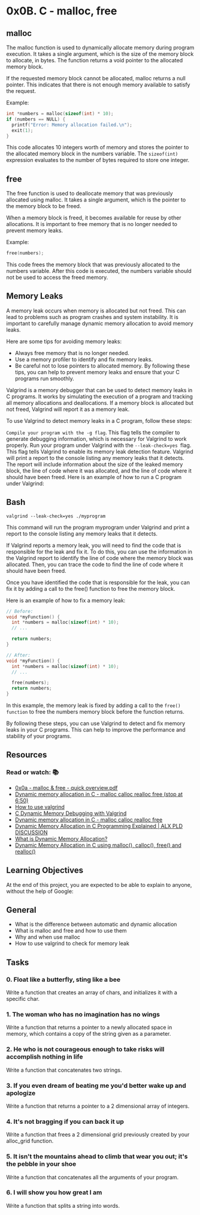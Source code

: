 # 0x0B. C - malloc, free

## malloc

The malloc function is used to dynamically allocate memory during program execution. It takes a single argument, which is the size of the memory block to allocate, in bytes. The function returns a void pointer to the allocated memory block.

If the requested memory block cannot be allocated, malloc returns a null pointer. This indicates that there is not enough memory available to satisfy the request.

Example:

```C
int *numbers = malloc(sizeof(int) * 10);
if (numbers == NULL) {
  printf("Error: Memory allocation failed.\n");
  exit(1);
}
```
This code allocates 10 integers worth of memory and stores the pointer to the allocated memory block in the numbers variable. The `sizeof(int)` expression evaluates to the number of bytes required to store one integer.

## free

The free function is used to deallocate memory that was previously allocated using malloc. It takes a single argument, which is the pointer to the memory block to be freed.

When a memory block is freed, it becomes available for reuse by other allocations. It is important to free memory that is no longer needed to prevent memory leaks.

Example:

```C
free(numbers);
```
This code frees the memory block that was previously allocated to the numbers variable. After this code is executed, the numbers variable should not be used to access the freed memory.

## Memory Leaks

A memory leak occurs when memory is allocated but not freed. This can lead to problems such as program crashes and system instability. It is important to carefully manage dynamic memory allocation to avoid memory leaks.

Here are some tips for avoiding memory leaks:

* Always free memory that is no longer needed.
* Use a memory profiler to identify and fix memory leaks.
* Be careful not to lose pointers to allocated memory.
By following these tips, you can help to prevent memory leaks and ensure that your C programs run smoothly.

Valgrind is a memory debugger that can be used to detect memory leaks in C programs. It works by simulating the execution of a program and tracking all memory allocations and deallocations. If a memory block is allocated but not freed, Valgrind will report it as a memory leak.

To use Valgrind to detect memory leaks in a C program, follow these steps:

`Compile your program with the -g flag`. This flag tells the compiler to generate debugging information, which is necessary for Valgrind to work properly.
Run your program under Valgrind with the `--leak-check=yes `flag. This flag tells Valgrind to enable its memory leak detection feature.
Valgrind will print a report to the console listing any memory leaks that it detects. The report will include information about the size of the leaked memory block, the line of code where it was allocated, and the line of code where it should have been freed.
Here is an example of how to run a C program under Valgrind:

## Bash

`valgrind --leak-check=yes ./myprogram`

This command will run the program myprogram under Valgrind and print a report to the console listing any memory leaks that it detects.

If Valgrind reports a memory leak, you will need to find the code that is responsible for the leak and fix it. To do this, you can use the information in the Valgrind report to identify the line of code where the memory block was allocated. Then, you can trace the code to find the line of code where it should have been freed.

Once you have identified the code that is responsible for the leak, you can fix it by adding a call to the free() function to free the memory block.

Here is an example of how to fix a memory leak:

```C
// Before:
void *myFunction() {
  int *numbers = malloc(sizeof(int) * 10);
  // ...

  return numbers;
}

// After:
void *myFunction() {
  int *numbers = malloc(sizeof(int) * 10);
  // ...

  free(numbers);
  return numbers;
}
```
In this example, the memory leak is fixed by adding a call to the `free() function` to free the numbers memory block before the function returns.

By following these steps, you can use Valgrind to detect and fix memory leaks in your C programs. This can help to improve the performance and stability of your programs.

## Resources

### Read or watch: 📚

* [0x0a - malloc & free - quick overview.pdf](https://s3.amazonaws.com/alx-intranet.hbtn.io/uploads/misc/2021/1/a094c90e7f466bbeaa49cb24c8f04e7f27aaad41.pdf?X-Amz-Algorithm=AWS4-HMAC-SHA256&X-Amz-Credential=AKIARDDGGGOUSBVO6H7D%2F20231003%2Fus-east-1%2Fs3%2Faws4_request&X-Amz-Date=20231003T221600Z&X-Amz-Expires=86400&X-Amz-SignedHeaders=host&X-Amz-Signature=9d615e0a203d00d4bfacb6d1bf43301ceabecbdfcf082e45e5b669d95e2bb8c8)
* [Dynamic memory allocation in C - malloc calloc realloc free (stop at 6:50)](https://www.youtube.com/watch?v=xDVC3wKjS64)
* [How to use valgrind ](https://www.youtube.com/watch?v=A5Rc4AwdaOA)
* [C Dynamic Memory Debugging with Valgrind](https://www.youtube.com/watch?v=bb1bTJtgXrI)
* [Dynamic memory allocation in C - malloc calloc realloc free](https://youtu.be/xDVC3wKjS64?si=rrhK3_TceBkZg-LV)
* [Dynamic Memory Allocation in C Programming Explained | ALX PLD DISCUSSION](https://www.youtube.com/watch?v=-za3kDtaMvY)
* [What is Dynamic Memory Allocation?](https://www.geeksforgeeks.org/what-is-dynamic-memory-allocation/)
* [Dynamic Memory Allocation in C using malloc(), calloc(), free() and realloc()](https://www.geeksforgeeks.org/dynamic-memory-allocation-in-c-using-malloc-calloc-free-and-realloc/)


## Learning Objectives

At the end of this project, you are expected to be able to explain to anyone, without the help of Google:

## General

* What is the difference between automatic and dynamic allocation
* What is malloc and free and how to use them
* Why and when use malloc
* How to use valgrind to check for memory leak

## Tasks

### 0. Float like a butterfly, sting like a bee

Write a function that creates an array of chars, and initializes it with a specific char.

### 1. The woman who has no imagination has no wings

Write a function that returns a pointer to a newly allocated space in memory, which contains a copy of the string given as a parameter.

### 2. He who is not courageous enough to take risks will accomplish nothing in life

Write a function that concatenates two strings.

### 3. If you even dream of beating me you'd better wake up and apologize

Write a function that returns a pointer to a 2 dimensional array of integers.

### 4. It's not bragging if you can back it up

Write a function that frees a 2 dimensional grid previously created by your alloc_grid function.

### 5. It isn't the mountains ahead to climb that wear you out; it's the pebble in your shoe

Write a function that concatenates all the arguments of your program.

### 6. I will show you how great I am

Write a function that splits a string into words.

